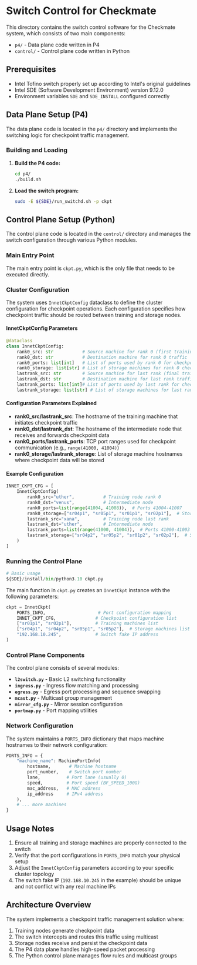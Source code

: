# Switch Control for Checkmate

This directory contains the switch control software for the Checkmate system, which consists of two main components:

- `p4/` - Data plane code written in P4
- `control/` - Control plane code written in Python

## Prerequisites

- Intel Tofino switch properly set up according to Intel's original guidelines
- Intel SDE (Software Development Environment) version 9.12.0
- Environment variables `SDE` and `SDE_INSTALL` configured correctly

## Data Plane Setup (P4)

The data plane code is located in the `p4/` directory and implements the switching logic for checkpoint traffic management.

### Building and Loading

1. **Build the P4 code:**
   ```bash
   cd p4/
   ./build.sh
   ```

2. **Load the switch program:**
   ```bash
   sudo -E ${SDE}/run_switchd.sh -p ckpt
   ```

## Control Plane Setup (Python)

The control plane code is located in the `control/` directory and manages the switch configuration through various Python modules.

### Main Entry Point

The main entry point is `ckpt.py`, which is the only file that needs to be executed directly.

### Cluster Configuration

The system uses `InnetCkptConfig` dataclass to define the cluster configuration for checkpoint operations. Each configuration specifies how checkpoint traffic should be routed between training and storage nodes.

#### InnetCkptConfig Parameters

```python
@dataclass
class InnetCkptConfig:
    rank0_src: str           # Source machine for rank 0 (first training node)
    rank0_dst: str           # Destination machine for rank 0 traffic
    rank0_ports: list[int]   # List of ports used by rank 0 for checkpointing
    rank0_storage: list[str] # List of storage machines for rank 0 checkpoints
    lastrank_src: str        # Source machine for last rank (final training node)
    lastrank_dst: str        # Destination machine for last rank traffic
    lastrank_ports: list[int]# List of ports used by last rank for checkpointing
    lastrank_storage: list[str] # List of storage machines for last rank checkpoints
```

#### Configuration Parameters Explained

- **rank0_src/lastrank_src**: The hostname of the training machine that initiates checkpoint traffic
- **rank0_dst/lastrank_dst**: The hostname of the intermediate node that receives and forwards checkpoint data
- **rank0_ports/lastrank_ports**: TCP port ranges used for checkpoint communication (e.g., `range(41000, 41004)`)
- **rank0_storage/lastrank_storage**: List of storage machine hostnames where checkpoint data will be stored

#### Example Configuration

```python
INNET_CKPT_CFG = [
    InnetCkptConfig(
        rank0_src="uther",           # Training node rank 0
        rank0_dst="venus",           # Intermediate node
        rank0_ports=list(range(41004, 41008)),  # Ports 41004-41007
        rank0_storage=["sr04p1", "sr05p1", "sr01p1", "sr02p1"],  # Storage nodes
        lastrank_src="xana",         # Training node last rank
        lastrank_dst="uther",        # Intermediate node
        lastrank_ports=list(range(41000, 41004)),  # Ports 41000-41003
        lastrank_storage=["sr04p2", "sr05p2", "sr01p2", "sr02p2"],  # Storage nodes
    )
]
```

### Running the Control Plane

```python
# Basic usage
${SDE}/install/bin/python3.10 ckpt.py
```

The main function in `ckpt.py` creates an `InnetCkpt` instance with the following parameters:

```python
ckpt = InnetCkpt(
    PORTS_INFO,                    # Port configuration mapping
    INNET_CKPT_CFG,               # Checkpoint configuration list
    ["sr01p1", "sr02p1"],         # Training machines list
    ["sr04p1", "sr04p2", "sr05p1", "sr05p2"],  # Storage machines list
    "192.168.10.245",             # Switch fake IP address
)
```

### Control Plane Components

The control plane consists of several modules:

- **`l2switch.py`** - Basic L2 switching functionality
- **`ingress.py`** - Ingress flow matching and processing
- **`egress.py`** - Egress port processing and sequence swapping
- **`mcast.py`** - Multicast group management
- **`mirror_cfg.py`** - Mirror session configuration
- **`portmap.py`** - Port mapping utilities

### Network Configuration

The system maintains a `PORTS_INFO` dictionary that maps machine hostnames to their network configuration:

```python
PORTS_INFO = {
    "machine_name": MachinePortInfo(
        hostname,       # Machine hostname
        port_number,    # Switch port number
        lane,          # Port lane (usually 0)
        speed,         # Port speed (BF_SPEED_100G)
        mac_address,   # MAC address
        ip_address     # IPv4 address
    ),
    # ... more machines
}
```

## Usage Notes

1. Ensure all training and storage machines are properly connected to the switch
2. Verify that the port configurations in `PORTS_INFO` match your physical setup
3. Adjust the `InnetCkptConfig` parameters according to your specific cluster topology
4. The switch fake IP (`192.168.10.245` in the example) should be unique and not conflict with any real machine IPs

## Architecture Overview

The system implements a checkpoint traffic management solution where:

1. Training nodes generate checkpoint data
2. The switch intercepts and routes this traffic using multicast
3. Storage nodes receive and persist the checkpoint data
4. The P4 data plane handles high-speed packet processing
5. The Python control plane manages flow rules and multicast groups
